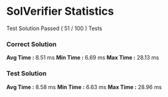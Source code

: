 # SolVerifier Statistics
Test Solution Passed ( 51 / 100 ) Tests
### Correct Solution
**Avg Time :** 8.51 ms
**Min Time :** 6.69 ms
**Max Time :** 28.13 ms
### Test Solution
**Avg Time :** 8.58 ms
**Min Time :** 6.63 ms
**Max Time :** 28.96 ms
